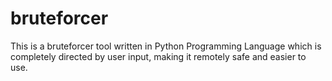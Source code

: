 # bruteforcer

This is a bruteforcer tool written in Python Programming Language which is completely directed by user input, making it remotely safe and easier to use.
